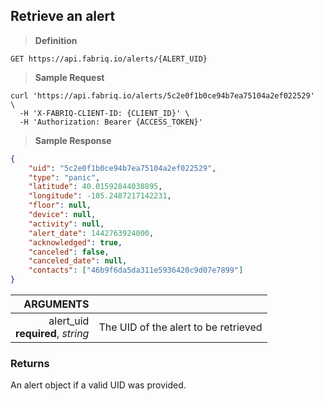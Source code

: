 ## Retrieve an alert

> **Definition**

```text
GET https://api.fabriq.io/alerts/{ALERT_UID}
```

> **Sample Request**

```shell
curl 'https://api.fabriq.io/alerts/5c2e0f1b0ce94b7ea75104a2ef022529'  \
  -H 'X-FABRIQ-CLIENT-ID: {CLIENT_ID}' \
  -H 'Authorization: Bearer {ACCESS_TOKEN}'
```

> **Sample Response**

```json
{
    "uid": "5c2e0f1b0ce94b7ea75104a2ef022529",
    "type": "panic",
    "latitude": 40.01592844038895,
    "longitude": -105.2487217142231,
    "floor": null,
    "device": null,
    "activity": null,
    "alert_date": 1442763924000,
    "acknowledged": true,
    "canceled": false,
    "canceled_date": null,
    "contacts": ["46b9f6da5da311e5936420c9d07e7899"]
}
```

ARGUMENTS  ||
---------: | -----------
alert_uid<br>**required**, *string*  | The UID of the alert to be retrieved


### Returns
An alert object if a valid UID was provided.
